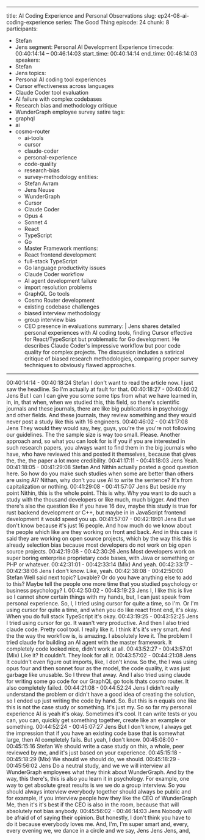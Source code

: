 
---
title: AI Coding Experience and Personal Observations
slug: ep24-08-ai-coding-experience
series: The Good Thing
episode: 24
chunk: 8
participants:
  - Stefan
  - Jens
segment: Personal AI Development Experience
timecode: 00:40:14:14 – 00:46:14:03
start_time: 00:40:14:14
end_time: 00:46:14:03
speakers:
  - Stefan
  - Jens
topics:
  - Personal AI coding tool experiences
  - Cursor effectiveness across languages
  - Claude Coder tool evaluation
  - AI failure with complex codebases
  - Research bias and methodology critique
  - WunderGraph employee survey satire
tags:
- graphql
- ai
- cosmo-router
  - ai-tools
  - cursor
  - claude-coder
  - personal-experience
  - code-quality
  - research-bias
  - survey-methodology
entities:
  - Stefan Avram
  - Jens Neuse
  - WunderGraph
  - Cursor
  - Claude Coder
  - Opus 4
  - Sonnet 4
  - React
  - TypeScript
  - Go
  - Master Framework
mentions:
  - React frontend development
  - full-stack TypeScript
  - Go language productivity issues
  - Claude Coder workflow
  - AI agent development failure
  - import resolution problems
  - GraphQL Go tools
  - Cosmo Router development
  - existing codebase challenges
  - biased interview methodology
  - group interview bias
  - CEO presence in evaluations
summary: |
  Jens shares detailed personal experiences with AI coding tools, finding Cursor effective for React/TypeScript but problematic for Go development. He describes Claude Coder's impressive workflow but poor code quality for complex projects. The discussion includes a satirical critique of biased research methodologies, comparing proper survey techniques to obviously flawed approaches.
---

00:40:14:14 - 00:40:18:24
Stefan
I don't want to read the article now. I just saw the headline. So I'm actually at fault for that.
00:40:18:27 - 00:40:46:02
Jens
But I can I can give you some some tips from what we have learned in, in, in, that when, when
we studied this, this field, so there's scientific journals and these journals, there are like big
publications in psychology and other fields. And these journals, they review something and they
would never post a study like this with 16 engineers.
00:40:46:02 - 00:41:17:08
Jens
They would they would say, hey, guys, you're the you're not following our guidelines. The the
sample size is way too small. Please. Another approach and, so what you can look for is if you if
you are interested in such research papers, you always want to find them in the big journals
who have, who have reviewed this and posted it themselves, because that gives the, the, the
paper a lot more credibility.
00:41:17:11 - 00:41:18:03
Jens
Yeah.
00:41:18:05 - 00:41:29:08
Stefan
And Nithin actually posted a good question here. So how do you make such studies when some
are better than others are using AI? Nithan, why don't you use AI to write the sentence? It's from
capitalization or nothing.
00:41:29:08 - 00:41:57:07
Jens
But beside my point Nithin, this is the whole point. This is why. Why you want to do such a study
with the thousand developers or like much, much bigger. And then there's also the question like
if you have 16 dev, maybe this study is true for rust backend development or C++, but maybe in
in JavaScript frontend development it would speed you up.
00:41:57:07 - 00:42:19:01
Jens
But we don't know because it's just 16 people. And how much do we know about the people
which like are they working on front and back. And in this case it said they are working on open
source projects, which by the way this this is already selection bias because most developers
do not work on big open source projects.
00:42:19:08 - 00:42:30:26
Jens
Most developers work on super boring enterprise proprietary code bases, with Java or
something or PHP or whatever.
00:42:31:01 - 00:42:33:14
(Mix)
And yeah.
00:42:33:17 - 00:42:38:06
Jens
I don't know. Like, yeah.
00:42:38:08 - 00:42:50:00
Stefan
Well said next topic? Lovable? Or do you have anything else to add to this? Maybe tell the
people one more time that you studied psychology or business psychology? I.
00:42:50:02 - 00:43:19:23
Jens
I, I like this is live so I cannot show certain things with my hands, but, I can just speak from
personal experience. So, I, I tried using cursor for quite a time, so I'm. Or I'm using cursor for
quite a time, and when you do like react front end, it's okay. When you do full stack TypeScript
it's okay.
00:43:19:25 - 00:43:52:25
Jens
I tried using cursor for go. It wasn't very productive. And then I also tried claude code. Pretty
cool tool. I really like it. I think it's it's very smart. And the the way the workflow is, is amazing. I
absolutely love it. The problem I tried claude for building an AI agent with the master framework.
It completely code looked nice, didn't work at all.
00:43:52:27 - 00:43:57:01
(Mix)
Like it? It couldn't. They look for all it.
00:43:57:02 - 00:44:21:08
Jens
It couldn't even figure out imports, like, I don't know. So the, the I was using opus four and then
sonnet four as the model, the code quality, it was just garbage like unusable. So I threw that
away. And I also tried using claude for writing some go code for our GraphQL go tools thats
cosmo router. It also completely failed.
00:44:21:08 - 00:44:52:24
Jens
I didn't really understand the problem or didn't have a good idea of creating the solution, so I
ended up just writing the code by hand. So. But this is n equals one like this is not the case
study or something. It's just my. So so far my personal experience AI is yeah it's okay.
Sometimes it's cool. It can write tests or you can, you can, quickly get something together,
create like an example or something.
00:44:52:24 - 00:45:07:27
Jens
But I don't know, I always get the impression that if you have an existing code base that is
somewhat large, then AI completely fails. But yeah, I don't know.
00:45:08:00 - 00:45:15:16
Stefan
We should write a case study on this, a whole, peer reviewed by me, and it's just based on your
experience.
00:45:15:18 - 00:45:18:29
(Mix)
We should we should do, we should.
00:45:18:29 - 00:45:56:02
Jens
Do a neutral study, and we we will interview all WunderGraph employees what they think about
WunderGraph. And by the way, this there's, this is also you learn it in psychology. For example,
one way to get absolute great results is we we do a group interview. So you should always
interview everybody together should always be public and for example, if you interview people
how they like the CEO of WunderGraph Me, then it's it's best if the CEO is also in the room,
because that will absolutely not bias anybody.
00:45:56:02 - 00:46:14:03
Jens
Nobody will be afraid of of saying their opinion. But honestly, I don't think you have to do it
because everybody loves me. And, I'm, I'm super smart and, every, every evening we, we
dance in a circle and we say, Jens Jens Jens, and,